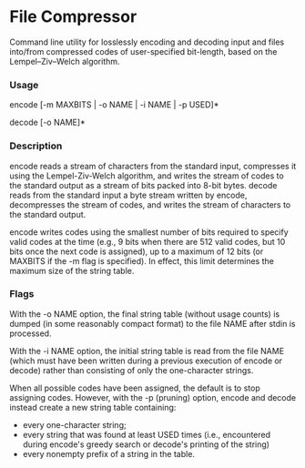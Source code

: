 # File Compressor
Command line utility for losslessly encoding and decoding input and files into/from compressed codes of user-specified bit-length, based on the Lempel–Ziv–Welch algorithm.

### Usage
encode [-m MAXBITS | -o NAME | -i NAME | -p USED]*

decode [-o NAME]*

### Description
encode reads a stream of characters from the standard input, compresses it
using the Lempel-Ziv-Welch algorithm, and writes the stream of codes to the
standard output as a stream of bits packed into 8-bit bytes.  decode reads
from the standard input a byte stream written by encode, decompresses the
stream of codes, and writes the stream of characters to the standard output.

encode writes codes using the smallest number of bits required to specify valid
codes at the time (e.g., 9 bits when there are 512 valid codes, but 10 bits
once the next code is assigned), up to a maximum of 12 bits (or MAXBITS if the
-m flag is specified).  In effect, this limit determines the maximum size of
the string table.

### Flags
With the -o NAME option, the final string table (without usage counts) is
dumped (in some reasonably compact format) to the file NAME after stdin is
processed.

With the -i NAME option, the initial string table is read from the file NAME
(which must have been written during a previous execution of encode or decode)
rather than consisting of only the one-character strings.

When all possible codes have been assigned, the default is to stop assigning
codes.  However, with the -p (pruning) option, encode and decode instead create
a new string table containing:
* every one-character string;
* every string that was found at least USED times (i.e., encountered during
  encode's greedy search or decode's printing of the string)
* every nonempty prefix of a string in the table.
